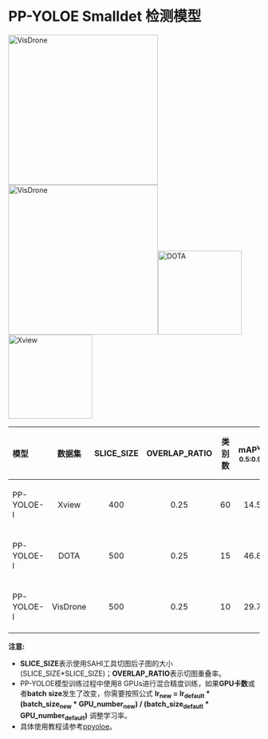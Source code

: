 # PP-YOLOE Smalldet 检测模型

<img src="https://user-images.githubusercontent.com/82303451/182520025-f6bd1c76-a9f9-4f8c-af9b-b37a403258d8.png" title="VisDrone" alt="VisDrone" width="300"><img src="https://user-images.githubusercontent.com/82303451/182521833-4aa0314c-b3f2-4711-9a65-cabece612737.png" title="VisDrone" alt="VisDrone" width="300"><img src="https://user-images.githubusercontent.com/82303451/182520038-cacd5d09-0b85-475c-8e59-72f1fc48eef8.png" title="DOTA" alt="DOTA" height="168"><img src="https://user-images.githubusercontent.com/82303451/182524123-dcba55a2-ce2d-4ba1-9d5b-eb99cb440715.jpeg" title="Xview" alt="Xview" height="168">


|    模型   |       数据集     |  SLICE_SIZE  |  OVERLAP_RATIO  | 类别数  | mAP<sup>val<br>0.5:0.95 | AP<sup>val<br>0.5 | 下载链接  | 配置文件 |
|:---------|:---------------:|:---------------:|:---------------:|:------:|:-----------------------:|:-------------------:|:---------:| :-----: |
|PP-YOLOE-l|   Xview  |  400 | 0.25 | 60 |  14.5 | 26.8 | [下载链接](https://bj.bcebos.com/v1/paddledet/models/ppyoloe_crn_l_xview_400_025.pdparams) | [配置文件](./ppyoloe_crn_l_80e_sliced_xview_400_025.yml) |
|PP-YOLOE-l|   DOTA   |  500 | 0.25 | 15 |  46.8 |  72.6 | [下载链接](https://bj.bcebos.com/v1/paddledet/models/ppyoloe_crn_l_dota_500_025.pdparams) | [配置文件](./ppyoloe_crn_l_80e_sliced_DOTA_500_025.yml) |
|PP-YOLOE-l| VisDrone |  500 | 0.25 | 10 |  29.7 |  48.5 | [下载链接](https://bj.bcebos.com/v1/paddledet/models/ppyoloe_crn_l_80e_sliced_visdrone_640_025.pdparams) | [配置文件](./ppyoloe_crn_l_80e_sliced_visdrone_640_025.yml) |


**注意:**
- **SLICE_SIZE**表示使用SAHI工具切图后子图的大小(SLICE_SIZE*SLICE_SIZE)；**OVERLAP_RATIO**表示切图重叠率。
- PP-YOLOE模型训练过程中使用8 GPUs进行混合精度训练，如果**GPU卡数**或者**batch size**发生了改变，你需要按照公式 **lr<sub>new</sub> = lr<sub>default</sub> * (batch_size<sub>new</sub> * GPU_number<sub>new</sub>) / (batch_size<sub>default</sub> * GPU_number<sub>default</sub>)** 调整学习率。
- 具体使用教程请参考[ppyoloe](../ppyoloe#getting-start)。
